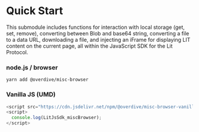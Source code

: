 # Quick Start

This submodule includes functions for interaction with local storage (get, set, remove), converting between Blob and base64 string, converting a file to a data URL, downloading a file, and injecting an iFrame for displaying LIT content on the current page, all within the JavaScript SDK for the Lit Protocol.

### node.js / browser

```
yarn add @overdive/misc-browser
```

### Vanilla JS (UMD)

```js
<script src="https://cdn.jsdelivr.net/npm/@overdive/misc-browser-vanilla/misc-browser.js"></script>
<script>
  console.log(LitJsSdk_miscBrowser);
</script>
```
